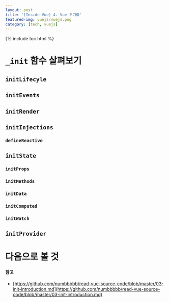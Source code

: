 ```yaml
---
layout: post
title: '[Inside Vue] 4. Vue 초기화'
featured-img: vuejs/vuejs.png
category: [tech, vuejs]
---
```

{% include toc.html %}

# `_init` 함수 살펴보기

## `initLifecyle`

## `initEvents`

## `initRender`

## `initInjections`

### `defineReactive`

## `initState`

### `initProps`

### `initMethods`

### `initData`

### `initComputed`

### `initWatch`

## `initProvider`

# 다음으로 볼 것

#### 참고
- [https://github.com/numbbbbb/read-vue-source-code/blob/master/03-init-introduction.md](https://github.com/numbbbbb/read-vue-source-code/blob/master/03-init-introduction.md)
